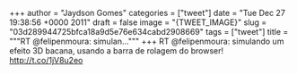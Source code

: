 
+++
author = "Jaydson Gomes"
categories = ["tweet"]
date = "Tue Dec 27 19:38:56 +0000 2011"
draft = false
image = "{TWEET_IMAGE}"
slug = "03d289944725bfca18a9d5e76e634cabd2908669"
tags = ["tweet"]
title = """RT @felipenmoura: simulan..."""
+++
RT @felipenmoura: simulando um efeito 3D bacana, usando a barra de rolagem do browser! http://t.co/1jV8u2eo
